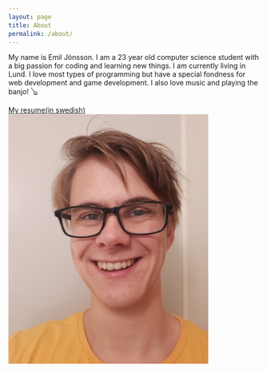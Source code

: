 ```yaml
---
layout: page
title: About
permalink: /about/
---
```


My name is Emil Jönsson. I am a 23 year old computer science student
with a big passion for coding and learning new things. I am currently
living in Lund. I love most types of programming but have a special
fondness for web development and game development. I also love music and
playing the banjo! 🪕

[My resume(in swedish)](/assets/cv.pdf)
<br>
<img src="/assets/emil.png" alt="drawing" width="400"/>